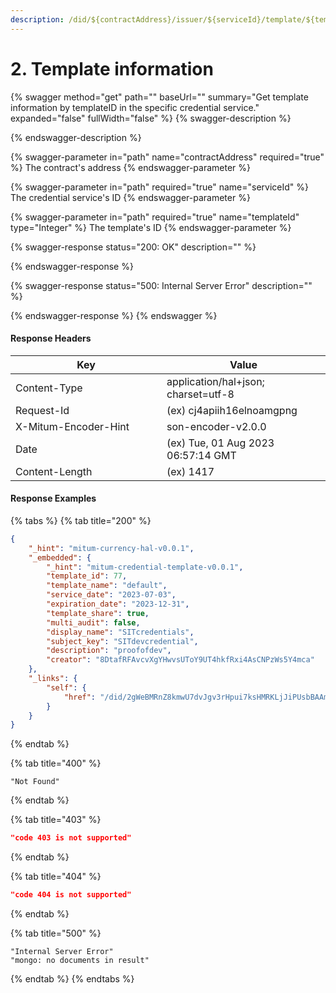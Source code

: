 ```yaml
---
description: /did/${contractAddress}/issuer/${serviceId}/template/${templateId}
---
```


# 2. Template information

{% swagger method="get" path="" baseUrl="" summary="Get template information by templateID in the specific credential service." expanded="false" fullWidth="false" %}
{% swagger-description %}

{% endswagger-description %}

{% swagger-parameter in="path" name="contractAddress" required="true" %}
The contract's address
{% endswagger-parameter %}

{% swagger-parameter in="path" required="true" name="serviceId" %}
The credential service's ID
{% endswagger-parameter %}

{% swagger-parameter in="path" required="true" name="templateId" type="Integer" %}
The template's ID
{% endswagger-parameter %}

{% swagger-response status="200: OK" description="" %}

{% endswagger-response %}

{% swagger-response status="500: Internal Server Error" description="" %}

{% endswagger-response %}
{% endswagger %}



#### Response Headers

<table><thead><tr><th width="226">Key</th><th>Value</th></tr></thead><tbody><tr><td>Content-Type</td><td>application/hal+json; charset=utf-8</td></tr><tr><td>Request-Id</td><td>(ex) cj4apiih16elnoamgpng</td></tr><tr><td>X-Mitum-Encoder-Hint</td><td>son-encoder-v2.0.0</td></tr><tr><td>Date</td><td>(ex) Tue, 01 Aug 2023 06:57:14 GMT</td></tr><tr><td>Content-Length</td><td>(ex) 1417</td></tr></tbody></table>



#### Response Examples

{% tabs %}
{% tab title="200" %}
```json
{
    "_hint": "mitum-currency-hal-v0.0.1",
    "_embedded": {
        "_hint": "mitum-credential-template-v0.0.1",
        "template_id": 77,
        "template_name": "default",
        "service_date": "2023-07-03",
        "expiration_date": "2023-12-31",
        "template_share": true,
        "multi_audit": false,
        "display_name": "SITcredentials",
        "subject_key": "SITdevcredential",
        "description": "proofofdev",
        "creator": "8DtafRFAvcvXgYHwvsUToY9UT4hkfRxi4AsCNPzWs5Y4mca"
    },
    "_links": {
        "self": {
            "href": "/did/2gWeBMRnZ8kmwU7dvJgv3rHpui7ksHMRKLjJiPUsbBAAmca/issuer/SIT/template/77"
        }
    }
}
```
{% endtab %}

{% tab title="400" %}
```
"Not Found"
```
{% endtab %}

{% tab title="403" %}
```json
"code 403 is not supported"
```
{% endtab %}

{% tab title="404" %}
```json
"code 404 is not supported"
```
{% endtab %}

{% tab title="500" %}
```
"Internal Server Error"
"mongo: no documents in result"
```
{% endtab %}
{% endtabs %}

